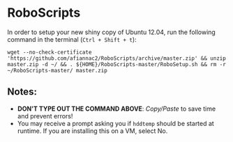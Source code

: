 RoboScripts
===========

In order to setup your new shiny copy of Ubuntu 12.04, run the following command in the terminal (`Ctrl + Shift + t`):

	wget --no-check-certificate 'https://github.com/afiannac2/RoboScripts/archive/master.zip' && unzip master.zip -d ~/ && . ${HOME}/RoboScripts-master/RoboSetup.sh && rm -r ~/RoboScripts-master/ master.zip

Notes:
------

- **DON'T TYPE OUT THE COMMAND ABOVE**: *Copy/Paste* to save time and prevent errors!
- You may receive a prompt asking you if `hddtemp` should be started at runtime. If you are installing this on a VM, select No.
